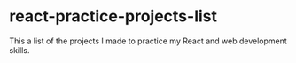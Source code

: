 # react-practice-projects-list
This a list of the projects I made to practice my React and web development skills.

